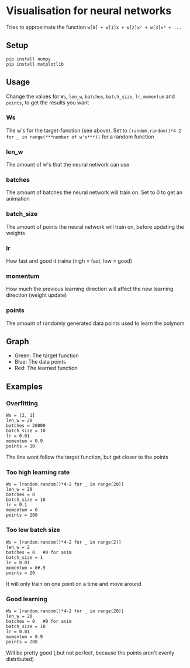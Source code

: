 # Visualisation for neural networks
Tries to approximate the function `w[0] + w[1]x + w[2]x² + w[3]x³ + ...`
## Setup
```
pip install numpy
pip install matplotlib
```
## Usage
Change the values for `Ws`, `len_w`, `batches`, `batch_size`, `lr`, `momentum` and `points`, to get the results you want
### Ws
The w's for the target-function (see above). Set to `[random.random()*4-2 for _ in range(***number of w's***)]` for a random function
### len_w
The amount of w's that the neural network can use
### batches
The amount of batches the neural network will train on. Set to 0 to get an animation
### batch_size
The amount of points the neural network will train on, before updating the weights
### lr
How fast and good it trains (high = fast, low = good)
### momentum
How much the previous learning direction will affect the new learning direction (weight update)
### points
The amount of randomly generated data points used to learn the polynom
## Graph
- Green: The target function
- Blue: The data points
- Red: The learned function
## Examples
### Overfitting
```
Ws = [2, 1]
len_w = 20
batches = 20000
batch_size = 10
lr = 0.01
momentum = 0.9
points = 10
```
The line wont follow the target function, but get closer to the points
### Too high learning rate
```
Ws = [random.random()*4-2 for _ in range(20)]
len_w = 20
batches = 0
batch_size = 10
lr = 0.1
momentum = 0
points = 200
```
### Too low batch size
```
Ws = [random.random()*4-2 for _ in range(2)]
len_w = 2
batches = 0   #0 for anim
batch_size = 1
lr = 0.01
momentum = 0#.9
points = 20
```
It will only train on one point on a time and move around
### Good learning
```
Ws = [random.random()*4-2 for _ in range(20)]
len_w = 20
batches = 0   #0 for anim
batch_size = 10
lr = 0.01
momentum = 0.9
points = 200
```
Will be pretty good (,but not perfect, because the points aren't evenly distributed)
